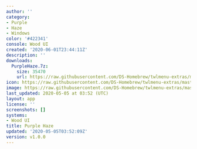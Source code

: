 ```yaml
---
author: ''
category:
- Purple
- Haze
- Windows
color: '#422341'
console: Wood UI
created: '2020-06-01T23:44:11Z'
description: ''
downloads:
  PurpleHaze.7z:
    size: 35470
    url: https://raw.githubusercontent.com/DS-Homebrew/twlmenu-extras/master/_nds/TWiLightMenu/akmenu/themes/PurpleHaze.7z
icon: https://raw.githubusercontent.com/DS-Homebrew/twlmenu-extras/master/_nds/TWiLightMenu/akmenu/themes/meta/PurpleHaze/icon.png
image: https://raw.githubusercontent.com/DS-Homebrew/twlmenu-extras/master/_nds/TWiLightMenu/akmenu/themes/meta/PurpleHaze/icon.png
last_updated: 2020-05-05 at 03:52 (UTC)
layout: app
license: ''
screenshots: []
systems:
- Wood UI
title: Purple Haze
updated: '2020-05-05T03:52:09Z'
version: v1.0.0
---
```

